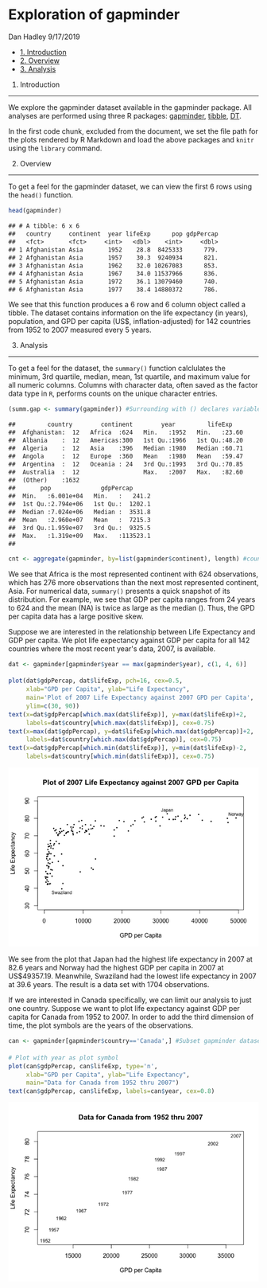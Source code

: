 Exploration of gapminder
================
Dan Hadley
9/17/2019

-   [1. Introduction](#introduction)
-   [2. Overview](#overview)
-   [3. Analysis](#analysis)

1. Introduction
---------------

We explore the gapminder dataset available in the gapminder package. All analyses are performed using three R packages: [gapminder](https://cran.r-project.org/web/packages/gapminder/index.html), [tibble](https://cran.r-project.org/web/packages/tibble/index.html), [DT](https://cran.r-project.org/web/packages/DT/index.html).

In the first code chunk, excluded from the document, we set the file path for the plots rendered by R Markdown and load the above packages and `knitr` using the `library` command.

2. Overview
-----------

To get a feel for the gapminder dataset, we can view the first 6 rows using the `head()` function.

``` r
head(gapminder)
```

    ## # A tibble: 6 x 6
    ##   country     continent  year lifeExp      pop gdpPercap
    ##   <fct>       <fct>     <int>   <dbl>    <int>     <dbl>
    ## 1 Afghanistan Asia       1952    28.8  8425333      779.
    ## 2 Afghanistan Asia       1957    30.3  9240934      821.
    ## 3 Afghanistan Asia       1962    32.0 10267083      853.
    ## 4 Afghanistan Asia       1967    34.0 11537966      836.
    ## 5 Afghanistan Asia       1972    36.1 13079460      740.
    ## 6 Afghanistan Asia       1977    38.4 14880372      786.

We see that this function produces a 6 row and 6 column object called a tibble. The dataset contains information on the life expectancy (in years), population, and GPD per capita (US$, inflation-adjusted) for 142 countries from 1952 to 2007 measured every 5 years.

3. Analysis
-----------

To get a feel for the dataset, the `summary()` function calclulates the minimum, 3rd quartile, median, mean, 1st quartile, and maximum value for all numeric columns. Columns with character data, often saved as the factor data type in `R`, performs counts on the unique character entries.

``` r
(summ.gap <- summary(gapminder)) #Surrounding with () declares variable and prints value(s)
```

    ##         country        continent        year         lifeExp     
    ##  Afghanistan:  12   Africa  :624   Min.   :1952   Min.   :23.60  
    ##  Albania    :  12   Americas:300   1st Qu.:1966   1st Qu.:48.20  
    ##  Algeria    :  12   Asia    :396   Median :1980   Median :60.71  
    ##  Angola     :  12   Europe  :360   Mean   :1980   Mean   :59.47  
    ##  Argentina  :  12   Oceania : 24   3rd Qu.:1993   3rd Qu.:70.85  
    ##  Australia  :  12                  Max.   :2007   Max.   :82.60  
    ##  (Other)    :1632                                                
    ##       pop              gdpPercap       
    ##  Min.   :6.001e+04   Min.   :   241.2  
    ##  1st Qu.:2.794e+06   1st Qu.:  1202.1  
    ##  Median :7.024e+06   Median :  3531.8  
    ##  Mean   :2.960e+07   Mean   :  7215.3  
    ##  3rd Qu.:1.959e+07   3rd Qu.:  9325.5  
    ##  Max.   :1.319e+09   Max.   :113523.1  
    ## 

``` r
cnt <- aggregate(gapminder, by=list(gapminder$continent), length) #counts observations by continent
```

We see that Africa is the most represented continent with 624 observations, which has 276 more observations than the next most represented continent, Asia. For numerical data, `summary()` presents a quick snapshot of its distribution. For example, we see that GDP per capita ranges from 24 years to 624 and the mean (NA) is twice as large as the median (). Thus, the GPD per capita data has a large positive skew.

Suppose we are interested in the relationship between Life Expectancy and GDP per capita. We plot life expectancy against GDP per capita for all 142 countries where the most recent year's data, 2007, is available.

``` r
dat <- gapminder[gapminder$year == max(gapminder$year), c(1, 4, 6)]

plot(dat$gdpPercap, dat$lifeExp, pch=16, cex=0.5,
     xlab="GPD per Capita", ylab="Life Expectancy",
     main='Plot of 2007 Life Expectancy against 2007 GPD per Capita',
     ylim=c(30, 90))
text(x=dat$gdpPercap[which.max(dat$lifeExp)], y=max(dat$lifeExp)+2,
     labels=dat$country[which.max(dat$lifeExp)], cex=0.75)
text(x=max(dat$gdpPercap), y=dat$lifeExp[which.max(dat$gdpPercap)]+2,
     labels=dat$country[which.max(dat$gdpPercap)], cex=0.75)
text(x=dat$gdpPercap[which.min(dat$lifeExp)], y=min(dat$lifeExp)-2,
     labels=dat$country[which.min(dat$lifeExp)], cex=0.75)
```

![](hw01_gapminder_files/gpd-vs-lifeExp-1.png)

We see from the plot that Japan had the highest life expectancy in 2007 at 82.6 years and Norway had the highest GDP per capita in 2007 at US$49357.19. Meanwhile, Swaziland had the lowest life expectancy in 2007 at 39.6 years. The result is a data set with 1704 observations.

If we are interested in Canada specifically, we can limit our analysis to just one country. Suppose we want to plot life expectancy against GDP per capita for Canada from 1952 to 2007. In order to add the third dimension of time, the plot symbols are the years of the observations.

``` r
can <- gapminder[gapminder$country=='Canada',] #Subset gapminder dataset to Canada's observations

# Plot with year as plot symbol
plot(can$gdpPercap, can$lifeExp, type='n',
     xlab="GPD per Capita", ylab="Life Expectancy",
     main="Data for Canada from 1952 thru 2007")
text(can$gdpPercap, can$lifeExp, labels=can$year, cex=0.8)
```

![Plot of Life Expectancy (years) versus GPD per capita (USD) in Canada every five years from 1952 to 2007](hw01_gapminder_files/Canada-1.png)
